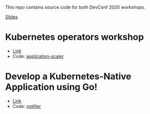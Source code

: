 This repo contains source code for both DevConf 2020 workshops.

[Slides](https://docs.google.com/presentation/d/1hkf12xgKwZBVt4cGUfZ9sr7V4guYG4fvBGb25xmPvxs/edit?usp=sharing)

# Kubernetes operators workshop
- [Link](https://devconfcz2020a.sched.com/event/YOv0/kubernetes-operators-workshop)
- Code: [application-scaler](./application-scaler)

# Develop a Kubernetes-Native Application using Go!
- [Link](https://devconfcz2020a.sched.com/event/YOmp/develop-a-kubernetes-native-application-using-go)
- Code: [notifier](./notifier)
